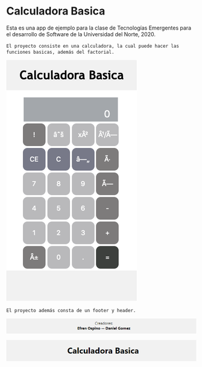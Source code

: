 # Calculadora Basica

Esta es una app de ejemplo para la clase de Tecnologías Emergentes para el desarrollo de Software de la Universidad del Norte, 2020.

```
El proyecto consiste en una calculadora, la cual puede hacer las funciones basicas, además del factorial.
```

![Esta es una captura de la Calculadora](img/screenshot.png)


```
El proyecto además consta de un footer y header.
```
![Footer](img/footer.PNG)

![Header](img/header.PNG)